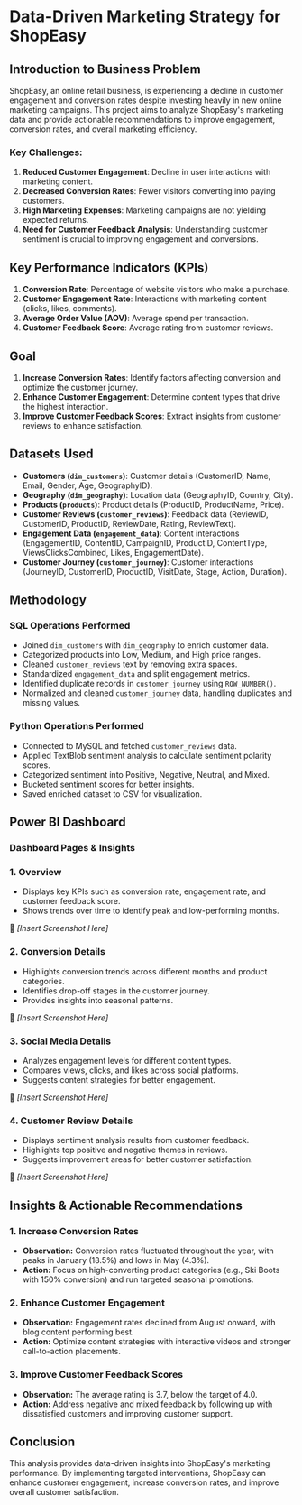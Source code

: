 # Data-Driven Marketing Strategy for ShopEasy

## Introduction to Business Problem
ShopEasy, an online retail business, is experiencing a decline in customer engagement and conversion rates despite investing heavily in new online marketing campaigns. This project aims to analyze ShopEasy's marketing data and provide actionable recommendations to improve engagement, conversion rates, and overall marketing efficiency.

### Key Challenges:
1. **Reduced Customer Engagement**: Decline in user interactions with marketing content.
2. **Decreased Conversion Rates**: Fewer visitors converting into paying customers.
3. **High Marketing Expenses**: Marketing campaigns are not yielding expected returns.
4. **Need for Customer Feedback Analysis**: Understanding customer sentiment is crucial to improving engagement and conversions.

## Key Performance Indicators (KPIs)
1. **Conversion Rate**: Percentage of website visitors who make a purchase.
2. **Customer Engagement Rate**: Interactions with marketing content (clicks, likes, comments).
3. **Average Order Value (AOV)**: Average spend per transaction.
4. **Customer Feedback Score**: Average rating from customer reviews.

## Goal
1. **Increase Conversion Rates**: Identify factors affecting conversion and optimize the customer journey.
2. **Enhance Customer Engagement**: Determine content types that drive the highest interaction.
3. **Improve Customer Feedback Scores**: Extract insights from customer reviews to enhance satisfaction.

## Datasets Used
- **Customers (`dim_customers`)**: Customer details (CustomerID, Name, Email, Gender, Age, GeographyID).
- **Geography (`dim_geography`)**: Location data (GeographyID, Country, City).
- **Products (`products`)**: Product details (ProductID, ProductName, Price).
- **Customer Reviews (`customer_reviews`)**: Feedback data (ReviewID, CustomerID, ProductID, ReviewDate, Rating, ReviewText).
- **Engagement Data (`engagement_data`)**: Content interactions (EngagementID, ContentID, CampaignID, ProductID, ContentType, ViewsClicksCombined, Likes, EngagementDate).
- **Customer Journey (`customer_journey`)**: Customer interactions (JourneyID, CustomerID, ProductID, VisitDate, Stage, Action, Duration).

## Methodology
### **SQL Operations Performed**
- Joined `dim_customers` with `dim_geography` to enrich customer data.
- Categorized products into Low, Medium, and High price ranges.
- Cleaned `customer_reviews` text by removing extra spaces.
- Standardized `engagement_data` and split engagement metrics.
- Identified duplicate records in `customer_journey` using `ROW_NUMBER()`.
- Normalized and cleaned `customer_journey` data, handling duplicates and missing values.

### **Python Operations Performed**
- Connected to MySQL and fetched `customer_reviews` data.
- Applied TextBlob sentiment analysis to calculate sentiment polarity scores.
- Categorized sentiment into Positive, Negative, Neutral, and Mixed.
- Bucketed sentiment scores for better insights.
- Saved enriched dataset to CSV for visualization.

## Power BI Dashboard
### **Dashboard Pages & Insights**

### **1. Overview**
- Displays key KPIs such as conversion rate, engagement rate, and customer feedback score.
- Shows trends over time to identify peak and low-performing months.

📌 *[Insert Screenshot Here]*

### **2. Conversion Details**
- Highlights conversion trends across different months and product categories.
- Identifies drop-off stages in the customer journey.
- Provides insights into seasonal patterns.

📌 *[Insert Screenshot Here]*

### **3. Social Media Details**
- Analyzes engagement levels for different content types.
- Compares views, clicks, and likes across social platforms.
- Suggests content strategies for better engagement.

📌 *[Insert Screenshot Here]*

### **4. Customer Review Details**
- Displays sentiment analysis results from customer feedback.
- Highlights top positive and negative themes in reviews.
- Suggests improvement areas for better customer satisfaction.

📌 *[Insert Screenshot Here]*

## Insights & Actionable Recommendations
### **1. Increase Conversion Rates**
- **Observation:** Conversion rates fluctuated throughout the year, with peaks in January (18.5%) and lows in May (4.3%).
- **Action:** Focus on high-converting product categories (e.g., Ski Boots with 150% conversion) and run targeted seasonal promotions.

### **2. Enhance Customer Engagement**
- **Observation:** Engagement rates declined from August onward, with blog content performing best.
- **Action:** Optimize content strategies with interactive videos and stronger call-to-action placements.

### **3. Improve Customer Feedback Scores**
- **Observation:** The average rating is 3.7, below the target of 4.0.
- **Action:** Address negative and mixed feedback by following up with dissatisfied customers and improving customer support.

## Conclusion
This analysis provides data-driven insights into ShopEasy's marketing performance. By implementing targeted interventions, ShopEasy can enhance customer engagement, increase conversion rates, and improve overall customer satisfaction.

